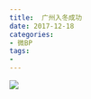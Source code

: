 ```yaml
---
title:  广州入冬成功
date: 2017-12-18
categories:
- 微BP
tags:
- 
---
```


![](http://p04jh8k5s.bkt.clouddn.com/BP/%E5%85%A5%E5%86%AC.jpg)